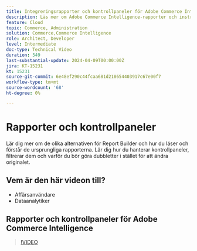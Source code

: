 ```yaml
---
title: Integreringsrapporter och kontrollpaneler för Adobe Commerce Intelligence
description: Läs mer om Adobe Commerce Intelligence-rapporter och instrumentpanelshantering
feature: Cloud
topic: Commerce, Administration
solution: Commerce,Commerce Intelligence
role: Architect, Developer
level: Intermediate
doc-type: Technical Video
duration: 549
last-substantial-update: 2024-04-09T00:00:00Z
jira: KT-15231
kt: 15231
source-git-commit: 6e48ef290c44fcaa681d218654403917c67e00f7
workflow-type: tm+mt
source-wordcount: '68'
ht-degree: 0%

---
```


# Rapporter och kontrollpaneler

Lär dig mer om de olika alternativen för Report Builder och hur du läser och förstår de ursprungliga rapporterna. Lär dig hur du hanterar kontrollpaneler, filtrerar dem och varför du bör göra dubbletter i stället för att ändra originalet.

## Vem är den här videon till?

- Affärsanvändare
- Dataanalytiker

## Rapporter och kontrollpaneler för Adobe Commerce Intelligence

>[!VIDEO](https://video.tv.adobe.com/v/3428252?learn=on)
